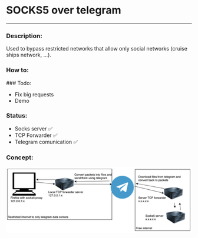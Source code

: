 # SOCKS5 over telegram
---
### Description:
Used to bypass restricted networks that allow only social networks (cruise ships network, ...). 

### How to:

### Todo:
- Fix big requests
- Demo

### Status:
- Socks server ✅
- TCP Forwarder ✅
- Telegram comunication ✅

### Concept:
![Concept](concept.png)
